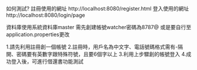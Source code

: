 如何測試?
註冊使用的網址 http://localhost:8080/register.html
登入使用的網址 http://localhost:8080/login/page

資料庫使用系統資料庫master
需先創建帳號watcher密碼為8787@
或是要自行至application.properties更改

1.請先利用註冊創一個帳號
2.註冊時，用戶名為中文字、電話號碼格式需有-隔開、密碼要有英數字跟特殊符號，且要6個字以上
3.利用上步驟創的帳號登入
4.成功登入後，可進行借還書功能測試
